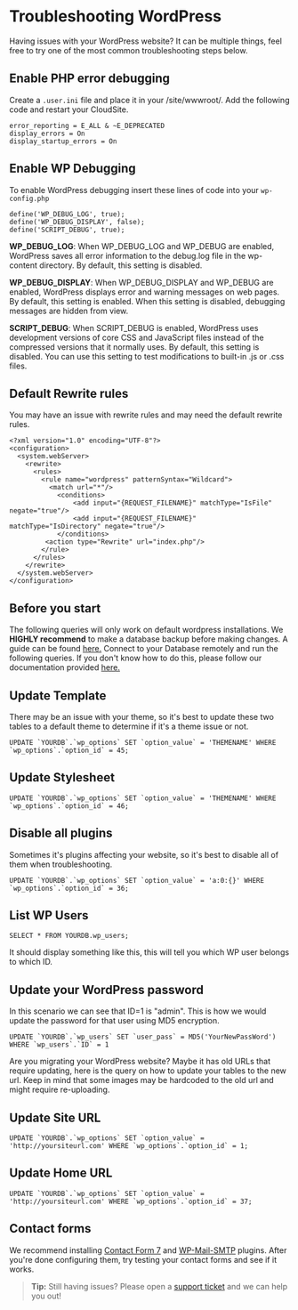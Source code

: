 # Troubleshooting WordPress
Having issues with your WordPress website? It can be multiple things, feel free to try one of the most common troubleshooting steps below.

## Enable PHP error debugging 
Create a `.user.ini` file and place it in your /site/wwwroot/. Add the following code and restart your CloudSite.
    
    error_reporting = E_ALL & ~E_DEPRECATED
    display_errors = On
    display_startup_errors = On

## Enable WP Debugging
To enable WordPress debugging insert these lines of code into your `wp-config.php`

    define('WP_DEBUG_LOG', true);
	define('WP_DEBUG_DISPLAY', false);
	define('SCRIPT_DEBUG', true);

**WP_DEBUG_LOG**: When WP_DEBUG_LOG and WP_DEBUG are enabled, WordPress saves all error information to the debug.log file in the wp-content directory. By default, this setting is disabled.

**WP_DEBUG_DISPLAY**: When WP_DEBUG_DISPLAY and WP_DEBUG are enabled, WordPress displays error and warning messages on web pages. By default, this setting is enabled. When this setting is disabled, debugging messages are hidden from view.

**SCRIPT_DEBUG**: When SCRIPT_DEBUG is enabled, WordPress uses development versions of core CSS and JavaScript files instead of the compressed versions that it normally uses. By default, this setting is disabled. You can use this setting to test modifications to built-in .js or .css files.

## Default Rewrite rules
You may have an issue with rewrite rules and may need the default rewrite rules.

    <?xml version="1.0" encoding="UTF-8"?>
    <configuration>
      <system.webServer>
    	<rewrite>
      	  <rules>
    		<rule name="wordpress" patternSyntax="Wildcard">
    		  <match url="*"/>
    			<conditions>
    				<add input="{REQUEST_FILENAME}" matchType="IsFile" negate="true"/>
    				<add input="{REQUEST_FILENAME}" matchType="IsDirectory" negate="true"/>
    			</conditions>
    		 <action type="Rewrite" url="index.php"/>
    		</rule>
		  </rules>
    	</rewrite>
      </system.webServer>
    </configuration>

## Before you start
The following queries will only work on default wordpress installations. We **HIGHLY recommend** to make a database backup before making changes. A guide can be found [here.](https://www.gearhost.com/documentation/how-to-backup-your-database) Connect to your Database remotely and run the following queries. If you don't know how to do this, please follow our documentation provided [here.](https://www.gearhost.com/documentation/connecting-to-mysql-database)

## Update Template
There may be an issue with your theme, so it's best to update these two tables to a default theme to determine if it's a theme issue or not.

    UPDATE `YOURDB`.`wp_options` SET `option_value` = 'THEMENAME' WHERE `wp_options`.`option_id` = 45;

## Update Stylesheet

    UPDATE `YOURDB`.`wp_options` SET `option_value` = 'THEMENAME' WHERE `wp_options`.`option_id` = 46;

## Disable all plugins
Sometimes it's plugins affecting your website, so it's best to disable all of them when troubleshooting.

    UPDATE `YOURDB`.`wp_options` SET `option_value` = 'a:0:{}' WHERE `wp_options`.`option_id` = 36;

## List WP Users

    SELECT * FROM YOURDB.wp_users;

It should display something like this, this will tell you which WP user belongs to which ID.

## Update your WordPress password
In this scenario we can see that ID=1 is "admin". This is how we would update the password for that user using MD5 encryption.
    
    UPDATE `YOURDB`.`wp_users` SET `user_pass` = MD5('YourNewPassWord') WHERE `wp_users`.`ID` = 1

Are you migrating your WordPress website? Maybe it has old URLs that require updating, here is the query on how to update your tables to the new url. Keep in mind that some images may be hardcoded to the old url and might require re-uploading.

## Update Site URL

    UPDATE `YOURDB`.`wp_options` SET `option_value` = 'http://yoursiteurl.com' WHERE `wp_options`.`option_id` = 1;

## Update Home URL

    UPDATE `YOURDB`.`wp_options` SET `option_value` = 'http://yoursiteurl.com' WHERE `wp_options`.`option_id` = 37;

## Contact forms
We recommend installing [Contact Form 7](https://wordpress.org/plugins/contact-form-7/) and  [WP-Mail-SMTP](https://wordpress.org/plugins/wp-mail-smtp/) plugins. After you're done configuring them, try testing your contact forms and see if it works.

>**Tip:** Still having issues? Please open a [support ticket](https://www.gearhost.com/documentation/how-to-open-a-support-ticket) and we can help you out!